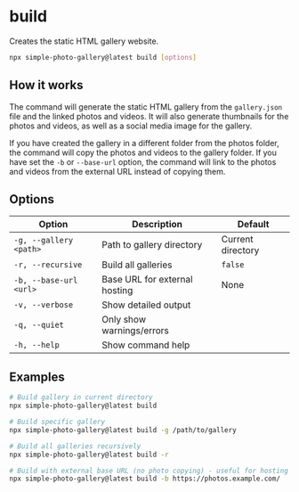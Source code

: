 # build

Creates the static HTML gallery website.

```bash
npx simple-photo-gallery@latest build [options]
```

## How it works

The command will generate the static HTML gallery from the `gallery.json` file and the linked photos and videos. It will also generate thumbnails for the photos and videos, as well as a social media image for the gallery.

If you have created the gallery in a different folder from the photos folder, the command will copy the photos and videos to the gallery folder. If you have set the `-b` or `--base-url` option, the command will link to the photos and videos from the external URL instead of copying them.

## Options

| Option                 | Description                   | Default           |
| ---------------------- | ----------------------------- | ----------------- |
| `-g, --gallery <path>` | Path to gallery directory     | Current directory |
| `-r, --recursive`      | Build all galleries           | `false`           |
| `-b, --base-url <url>` | Base URL for external hosting | None              |
| `-v, --verbose`        | Show detailed output          |                   |
| `-q, --quiet`          | Only show warnings/errors     |                   |
| `-h, --help`           | Show command help             |                   |

## Examples

```bash
# Build gallery in current directory
npx simple-photo-gallery@latest build

# Build specific gallery
npx simple-photo-gallery@latest build -g /path/to/gallery

# Build all galleries recursively
npx simple-photo-gallery@latest build -r

# Build with external base URL (no photo copying) - useful for hosting photos separately from the gallery
npx simple-photo-gallery@latest build -b https://photos.example.com/
```
